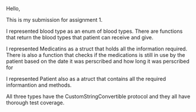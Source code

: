 Hello, 

This is my submission for assignment 1. 

I represented blood type as an enum of blood types. There are functions that return the blood 
types that patient can receive and give.

I represented Medicatins as a struct that holds all the information required. There is also a function that
checks if the medications is still in use by the patient based on the date it was perscribed 
and how long it was perscribed for

I represented Patient also as a atruct that contains all the required informantion and methods.

All three types have the CustomStringConvertible protocol and they all have thorough test coverage. 

